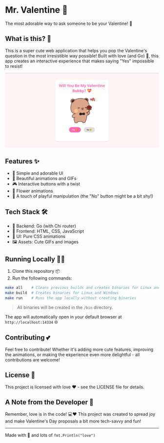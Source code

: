 # Mr. Valentine 💝

The most adorable way to ask someone to be your Valentine! 🌹

## What is this? 🤔

This is a super cute web application that helps you pop the Valentine's question in the most irresistible way possible! Built with love (and Go) 💖, this app creates an interactive experience that makes saying "Yes" impossible to resist!

![Screenshot](./assets/screenshots/screenshot_1.jpg)

## Features ✨

- 🎯 Simple and adorable UI
- 🎨 Beautiful animations and GIFs
- 🎮 Interactive buttons with a twist
- 🌺 Flower animations
- 🤭 A touch of playful manipulation (the "No" button might be a bit shy!)

## Tech Stack 🛠️

- 🚀 Backend: Go (with Chi router)
- 💅 Frontend: HTML, CSS, JavaScript
- 🎨 UI: Pure CSS animations
- 🖼️ Assets: Cute GIFs and images

## Running Locally 🏃‍♂️

1. Clone this repository 📦
2. Run the following commands:

```bash
make all    # Cleans previous builds and creates binaries for Linux and Windows
make build  # Creates binaries for Linux and Windows
make run    # Runs the app locally without creating binaries
```

> All binaries will be created in the `/bin` directory.

The app will automatically open in your default browser at `http://localhost:14334` 🌐

## Contributing 💕

Feel free to contribute! Whether it's adding more cute features, improving the animations, or making the experience even more delightful - all contributions are welcome!

## License 📜

This project is licensed with love ❤️ - see the LICENSE file for details.

## A Note from the Developer 📝

Remember, love is in the code! 💻❤️ This project was created to spread joy and make Valentine's Day proposals a bit more tech-savvy and fun!

---

Made with 💝 and lots of `fmt.Println("love")`
